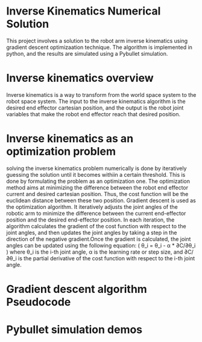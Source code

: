 # Inverse Kinematics Numerical Solution
This project involves a solution to the robot arm inverse kinematics using gradient descent optimizaation technique. The algorithm is implemented in python, and the results are simulated using a Pybullet simulation.

# Inverse kinematics overview
Inverse kinematics is a way to transform from the world space system to the robot space system. The input to the inverse kinematics algorithm is the desired end effector cartesian position, and the output is the robot joint variables that make the robot end effector reach that desired position.

# Inverse kinematics as an optimization problem
solving the inverse kinematics problem numerically is done by iteratively guessing the solution until it becomes withiin a certain threshold. This is done by formulating the problem as an optimization one. The optimization method aims at minimizing the difference between the robot end effector current and desired cartesian position. Thus, the cost function will be the euclidean distance between these two position. Gradient descent is used as the optimization algorithm. It iteratively adjusts the joint angles of the robotic arm to minimize the difference between the current end-effector position and the desired end-effector position. In each iteration, the algorithm calculates the gradient of the cost function with respect to the joint angles, and then updates the joint angles by taking a step in the direction of the negative gradient.Once the gradient is calculated, the joint angles can be updated using the following equation:
( θ_i = θ_i - α * ∂C/∂θ_i )
where θ_i is the i-th joint angle, α is the learning rate or step size, and ∂C/∂θ_i is the partial derivative of the cost function with respect to the i-th joint angle.

# Gradient descent algorithm Pseudocode


# Pybullet simulation demos
